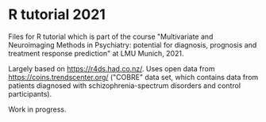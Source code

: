 # R tutorial 2021

Files for R tutorial which is part of the course "Multivariate and Neuroimaging Methods in Psychiatry: potential for diagnosis, prognosis and treatment response prediction" at LMU Munich, 2021. 

Largely based on https://r4ds.had.co.nz/. Uses open data from https://coins.trendscenter.org/ ("COBRE" data set, which contains data from patients diagnosed with schizophrenia-spectrum disorders and control participants).

Work in progress.
